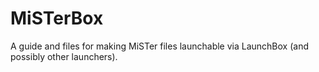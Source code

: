 # MiSTerBox
A guide and files for making MiSTer files launchable via LaunchBox (and possibly other launchers).
